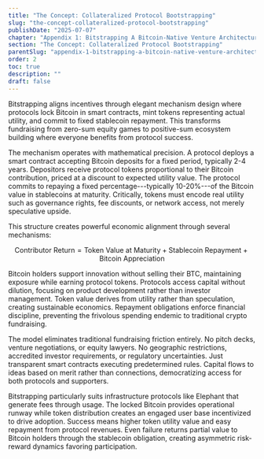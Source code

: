 ```yaml
---
title: "The Concept: Collateralized Protocol Bootstrapping"
slug: "the-concept-collateralized-protocol-bootstrapping"
publishDate: "2025-07-07"
chapter: "Appendix 1: Bitstrapping A Bitcoin-Native Venture Architecture"
section: "The Concept: Collateralized Protocol Bootstrapping"
parentSlug: "appendix-1-bitstrapping-a-bitcoin-native-venture-architecture"
order: 2
toc: true
description: ""
draft: false
---
```


Bitstrapping aligns incentives through elegant mechanism design where protocols
lock Bitcoin in smart contracts, mint tokens representing actual utility, and
commit to fixed stablecoin repayment. This transforms fundraising from zero-sum
equity games to positive-sum ecosystem building where everyone benefits from
protocol success.

The mechanism operates with mathematical precision. A protocol deploys a smart
contract accepting Bitcoin deposits for a fixed period, typically 2-4 years.
Depositors receive protocol tokens proportional to their Bitcoin contribution,
priced at a discount to expected utility value. The protocol commits to repaying
a fixed percentage---typically 10-20%---of the Bitcoin value in stablecoins at
maturity. Critically, tokens must encode real utility such as governance rights,
fee discounts, or network access, not merely speculative upside.

This structure creates powerful economic alignment through several mechanisms:

$$\text{Contributor Return} = \text{Token Value at Maturity} + \text{Stablecoin Repayment} + \text{Bitcoin Appreciation}$$

Bitcoin holders support innovation without selling their BTC, maintaining
exposure while earning protocol tokens. Protocols access capital without
dilution, focusing on product development rather than investor management. Token
value derives from utility rather than speculation, creating sustainable
economics. Repayment obligations enforce financial discipline, preventing the
frivolous spending endemic to traditional crypto fundraising.

The model eliminates traditional fundraising friction entirely. No pitch decks,
venture negotiations, or equity lawyers. No geographic restrictions, accredited
investor requirements, or regulatory uncertainties. Just transparent smart
contracts executing predetermined rules. Capital flows to ideas based on merit
rather than connections, democratizing access for both protocols and supporters.

Bitstrapping particularly suits infrastructure protocols like Elephant that
generate fees through usage. The locked Bitcoin provides operational runway
while token distribution creates an engaged user base incentivized to drive
adoption. Success means higher token utility value and easy repayment from
protocol revenues. Even failure returns partial value to Bitcoin holders through
the stablecoin obligation, creating asymmetric risk-reward dynamics favoring
participation.
